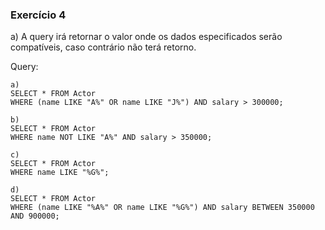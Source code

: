 ### Exercício 4
a) A query irá retornar o valor onde os dados especificados serão compatíveis, caso contrário não terá retorno.

Query:
```
a)
SELECT * FROM Actor 
WHERE (name LIKE "A%" OR name LIKE "J%") AND salary > 300000;

b) 
SELECT * FROM Actor
WHERE name NOT LIKE "A%" AND salary > 350000;

c)
SELECT * FROM Actor
WHERE name LIKE "%G%";

d)
SELECT * FROM Actor
WHERE (name LIKE "%A%" OR name LIKE "%G%") AND salary BETWEEN 350000 AND 900000;
```